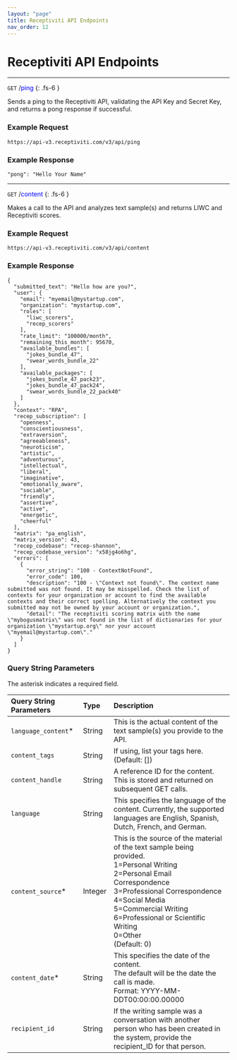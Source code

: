 ```yaml
---
layout: "page"
title: Receptiviti API Endpoints
nav_order: 12
---
```


# Receptiviti API Endpoints

---
```GET``` /<span style="color: blue;">ping</span>
{: .fs-6 }

Sends a ping to the Receptiviti API, validating the API Key and Secret Key, and returns a pong response if successful.

### Example Request

``` https://api-v3.receptiviti.com/v3/api/ping ```

### Example Response


 ```"pong": "Hello Your Name"```

---
```GET``` /<span style="color: blue;">content</span>
{: .fs-6 }


Makes a call to the API and analyzes text sample(s) and returns LIWC and Receptiviti scores.

### Example Request

``` https://api-v3.receptiviti.com/v3/api/content ```

### Example Response

```
{
  "submitted_text": "Hello how are you?",
  "user": {
    "email": "myemail@mystartup.com",
    "organization": "mystartup.com",
    "roles": [
      "liwc_scorers",
      "recep_scorers"
    ],
    "rate_limit": "100000/month",
    "remaining_this_month": 95670,
    "available_bundles": [
      "jokes_bundle_47",
      "swear_words_bundle_22"
    ],
    "available_packages": [
      "jokes_bundle_47_pack23",
      "jokes_bundle_47_pack24",
      "swear_words_bundle_22_pack40"
    ]
  },  
  "context": "RPA",
  "recep_subscription": [
    "openness",
    "conscientiousness",
    "extraversion",
    "agreeableness",
    "neuroticism",
    "artistic",
    "adventurous",
    "intellectual",
    "liberal",
    "imaginative",
    "emotionally_aware",
    "sociable",
    "friendly",
    "assertive",
    "active",
    "energetic",
    "cheerful"
  ],
  "matrix": "pa_english",
  "matrix_version": 43,
  "recep_codebase": "recep-shannon",
  "recep_codebase_version": "x58jg4o6hg",
  "errors": [
    {
      "error_string": "100 - ContextNotFound",
      "error_code": 100,
      "description": "100 - \"Context not found\". The context name submitted was not found. It may be misspelled. Check the list of contexts for your organization or account to find the available contexts and their correct spelling. Alternatively the context you submitted may not be owned by your account or organization.",
      "detail": "The receptiviti scoring matrix with the name \"mybogusmatrix\" was not found in the list of dictionaries for your organization \"mystartup.org\" nor your account \"myemail@mystartup.com\"."
    }
  ]
}
```

### Query String Parameters

The asterisk indicates a required field.

| Query String Parameters        | Type          | Description |
|:-------------|:------------------|:------|
| `language_content`* |String  | This is the actual content of the text sample(s) you provide to the API.  |
| `content_tags` | String | If using, list your tags here. (Default: [])  |
| `content_handle` | String   | A reference ID for the content.<br> This is stored and returned on subsequent GET calls.  |
| `language` |  String     | This specifies the language of the content. Currently, the supported languages are English, Spanish, Dutch, French, and German.|
| `content_source`* |Integer| This is the source of the material of the text sample being provided. <br>1=Personal Writing<br>2=Personal Email Correspondence<br>3=Professional Correspondence<br>4=Social Media<br>5=Commercial Writing<br>6=Professional or Scientific Writing<br>0=Other<br>(Default: 0) |
| `content_date`* |String  | This specifies the date of the content.<br> The default will be the date the call is made.<br> Format: YYYY-MM-DDT00:00:00.00000  |
| `recipient_id` |String  |If the writing sample was a conversation with another<br> person who has been created in the system, provide the recipient_ID for that person.   |

<br>
<br>
